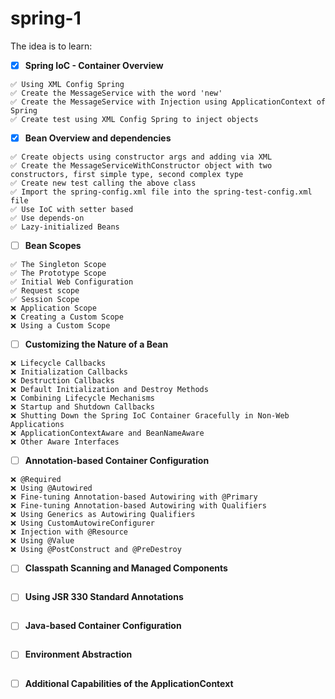 # spring-1

The idea is to learn:

 - [x] **Spring IoC - Container Overview**
 ```
 ✅ Using XML Config Spring
 ✅ Create the MessageService with the word 'new'
 ✅ Create the MessageService with Injection using ApplicationContext of Spring
 ✅ Create test using XML Config Spring to inject objects
 ```
 - [x] **Bean Overview and dependencies**
 ```
 ✅ Create objects using constructor args and adding via XML
 ✅ Create the MessageServiceWithConstructor object with two constructors, first simple type, second complex type
 ✅ Create new test calling the above class
 ✅ Import the spring-config.xml file into the spring-test-config.xml file
 ✅ Use IoC with setter based
 ✅ Use depends-on
 ✅ Lazy-initialized Beans
 ```
 - [ ] **Bean Scopes**
 ```
 ✅ The Singleton Scope
 ✅ The Prototype Scope
 ✅ Initial Web Configuration
 ✅ Request scope
 ✅ Session Scope
 ❌ Application Scope
 ❌ Creating a Custom Scope
 ❌ Using a Custom Scope
 ```
 - [ ] **Customizing the Nature of a Bean**
 ```
 ❌ Lifecycle Callbacks
 ❌ Initialization Callbacks
 ❌ Destruction Callbacks
 ❌ Default Initialization and Destroy Methods
 ❌ Combining Lifecycle Mechanisms
 ❌ Startup and Shutdown Callbacks
 ❌ Shutting Down the Spring IoC Container Gracefully in Non-Web Applications
 ❌ ApplicationContextAware and BeanNameAware
 ❌ Other Aware Interfaces
 ```
 - [ ] **Annotation-based Container Configuration**
 ```
 ❌ @Required
 ❌ Using @Autowired
 ❌ Fine-tuning Annotation-based Autowiring with @Primary
 ❌ Fine-tuning Annotation-based Autowiring with Qualifiers
 ❌ Using Generics as Autowiring Qualifiers
 ❌ Using CustomAutowireConfigurer
 ❌ Injection with @Resource
 ❌ Using @Value
 ❌ Using @PostConstruct and @PreDestroy
 ```
 - [ ] **Classpath Scanning and Managed Components**
 ```
 ```
 - [ ] **Using JSR 330 Standard Annotations**
 ```
 ```
 - [ ] **Java-based Container Configuration**
 ```
 ```
 - [ ] **Environment Abstraction**
 ```
 ```
 - [ ] **Additional Capabilities of the ApplicationContext**
 ```
 ```
